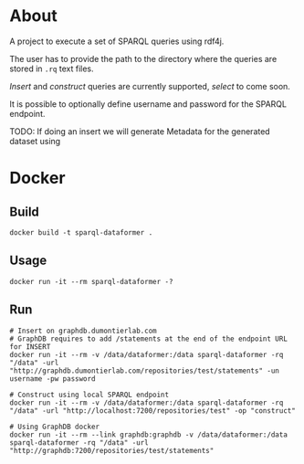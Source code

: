 # About
A project to execute a set of SPARQL queries using rdf4j. 

The user has to provide the path to the directory where the queries are stored in `.rq` text files.

*Insert* and *construct* queries are currently supported, *select* to come soon. 

It is possible to optionally define username and password for the SPARQL endpoint.



TODO: If doing an insert we will generate Metadata for the generated dataset using  

# Docker
## Build
```shell
docker build -t sparql-dataformer .
```
## Usage
```shell
docker run -it --rm sparql-dataformer -?
```
## Run
```shell
# Insert on graphdb.dumontierlab.com 
# GraphDB requires to add /statements at the end of the endpoint URL for INSERT
docker run -it --rm -v /data/dataformer:/data sparql-dataformer -rq "/data" -url "http://graphdb.dumontierlab.com/repositories/test/statements" -un username -pw password

# Construct using local SPARQL endpoint
docker run -it --rm -v /data/dataformer:/data sparql-dataformer -rq "/data" -url "http://localhost:7200/repositories/test" -op "construct"

# Using GraphDB docker
docker run -it --rm --link graphdb:graphdb -v /data/dataformer:/data sparql-dataformer -rq "/data" -url "http://graphdb:7200/repositories/test/statements"
```

